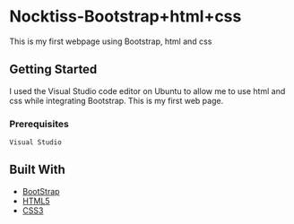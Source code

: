 # Nocktiss-Bootstrap+html+css

This is my first webpage using Bootstrap, html and css

## Getting Started

I used the Visual Studio code editor on Ubuntu to allow me to use html and css while integrating Bootstrap. This is my first web page.

### Prerequisites

```
Visual Studio
```

## Built With

* [BootStrap](https://getbootstrap.com/)
* [HTML5](https://developer.mozilla.org/en-US/docs/Web/Guide/HTML/HTML5)
* [CSS3](https://developer.mozilla.org/en-US/docs/Web/CSS/CSS3)
